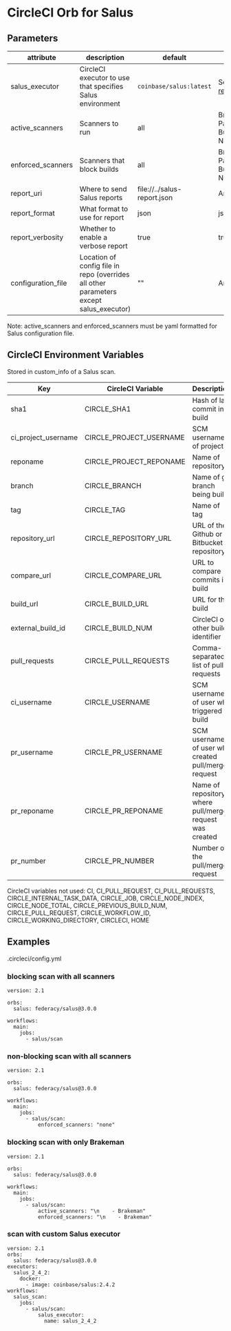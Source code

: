 # CircleCI Orb for Salus

## Parameters

| attribute | description | default | options |
| --------- | ----------- | ------- | ------- |
| salus_executor | CircleCI executor to use that specifies Salus environment | `coinbase/salus:latest` | See [executor reference](https://circleci.com/docs/2.0/configuration-reference/#executors-requires-version-21)|
| active_scanners | Scanners to run | all | Brakeman, PatternSearch, BundleAudit, NPMAudit |
| enforced_scanners | Scanners that block builds | all | Brakeman, PatternSearch, BundleAudit, NPMAudit |
| report_uri | Where to send Salus reports | file://../salus-report.json | Any URI |
| report_format | What format to use for report | json | json, yaml, txt |
| report_verbosity | Whether to enable a verbose report | true | true, false |
| configuration_file | Location of config file in repo (overrides all other parameters except salus_executor) | "" | Any filename |

Note: active_scanners and enforced_scanners must be yaml formatted for Salus configuration file.

## CircleCI Environment Variables

Stored in custom_info of a Salus scan.

| Key | CircleCI Variable | Description |
| --- | ----------------- | ----------- |
| sha1    | CIRCLE_SHA1 | Hash of last commit in build |
| ci_project_username | CIRCLE_PROJECT_USERNAME | SCM username of project |
| reponame | CIRCLE_PROJECT_REPONAME | Name of repository |
| branch | CIRCLE_BRANCH | Name of git branch being built |
| tag | CIRCLE_TAG | Name of tag |
| repository_url | CIRCLE_REPOSITORY_URL | URL of the Github or Bitbucket repository |
| compare_url | CIRCLE_COMPARE_URL | URL to compare commits in build |
| build_url | CIRCLE_BUILD_URL | URL for the build |
| external_build_id | CIRCLE_BUILD_NUM | CircleCI or other build identifier |
| pull_requests | CIRCLE_PULL_REQUESTS | Comma-separated list of pull requests |
| ci_username | CIRCLE_USERNAME | SCM username of user who triggered build |
| pr_username | CIRCLE_PR_USERNAME | SCM username of user who created pull/merge request |
| pr_reponame | CIRCLE_PR_REPONAME | Name of repository where pull/merge request was created |
| pr_number | CIRCLE_PR_NUMBER | Number of the pull/merge request |

CircleCI variables not used: CI, CI_PULL_REQUEST, CI_PULL_REQUESTS, CIRCLE_INTERNAL_TASK_DATA, CIRCLE_JOB, CIRCLE_NODE_INDEX, CIRCLE_NODE_TOTAL, CIRCLE_PREVIOUS_BUILD_NUM, CIRCLE_PULL_REQUEST, CIRCLE_WORKFLOW_ID, CIRCLE_WORKING_DIRECTORY, CIRCLECI, HOME

## Examples

.circleci/config.yml

### blocking scan with all scanners

```
version: 2.1

orbs:
  salus: federacy/salus@3.0.0

workflows:
  main:
    jobs:
      - salus/scan
```

### non-blocking scan with all scanners

```
version: 2.1

orbs:
  salus: federacy/salus@3.0.0

workflows:
  main:
    jobs:
      - salus/scan:
          enforced_scanners: "none"
```

### blocking scan with only Brakeman

```
version: 2.1

orbs:
  salus: federacy/salus@3.0.0

workflows:
  main:
    jobs:
      - salus/scan:
          active_scanners: "\n    - Brakeman"
          enforced_scanners: "\n    - Brakeman"
```

### scan with custom Salus executor

```
version: 2.1
orbs:
  salus: federacy/salus@3.0.0
executors:
  salus_2_4_2:
    docker:
      - image: coinbase/salus:2.4.2
workflows:
  salus_scan:
    jobs: 
      - salus/scan:
          salus_executor:
            name: salus_2_4_2
```
